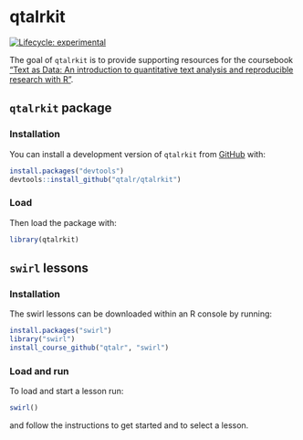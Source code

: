 
<!-- README.md is generated from README.Rmd. Please edit that file -->

# qtalrkit

<!-- badges: start -->

[![Lifecycle:
experimental](https://img.shields.io/badge/lifecycle-experimental-orange.svg)](https://lifecycle.r-lib.org/articles/stages.html#experimental)
<!-- badges: end -->

The goal of `qtalrkit` is to provide supporting resources for the
coursebook [“Text as Data: An introduction to quantitative text analysis
and reproducible research with R”](https://qtalr.github.io/coursebook/).

## `qtalrkit` package

### Installation

<!-- You can install the released version of qtalrkit from [CRAN](https://CRAN.R-project.org) with: -->

You can install a development version of `qtalrkit` from
[GitHub](https://github.com/) with:

``` r
install.packages("devtools")
devtools::install_github("qtalr/qtalrkit")
```

### Load

Then load the package with:

``` r
library(qtalrkit)
```

## `swirl` lessons

### Installation

The swirl lessons can be downloaded within an R console by running:

``` r
install.packages("swirl")
library("swirl")
install_course_github("qtalr", "swirl")
```

### Load and run

To load and start a lesson run:

``` r
swirl()
```

and follow the instructions to get started and to select a lesson.
